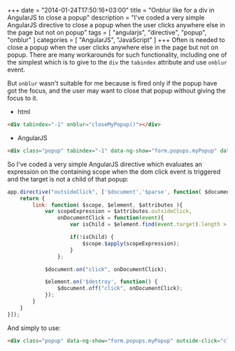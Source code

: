 +++
date = "2014-01-24T17:50:16+03:00"
title = "Onblur like for a div in AngularJS to close a popup"
description = "I've coded a very simple AngularJS directive to close a popup when the user clicks anywhere else in the page but not on popup"
tags = [
    "angularjs",
    "directive",
    "popup",
    "onblur"
]
categories = [
    "AngularJS",
    "JavaScript"
]
+++
Often is needed to close a popup when the user clicks anywhere else in the page but not on popup. There are many workarounds for such functionality, including one of the simplest which is to give to the `div` the `tabindex` attribute and use `onblur` event.

But `onblur` wasn't suitable for me because is fired only if the popup have got the focus, and the user may want to close that popup without giving the focus to it.
<!--more-->

*   html 
``` html
<div tabindex="-1" onblur="closeMyPopup()"></div>
```

*   AngularJS 
``` html
<div class="popup" tabindex="-1" data-ng-show="form.popups.myPopup" data-ui-event="{ blur : 'closeMyPopup()'}"></div>
```
So I've coded a very simple AngularJS directive which evaluates an expression on the containing scope when the dom click event is triggered and the target is not a child of that popup:

``` javascript
app.directive("outsideClick", ['$document','$parse', function( $document, $parse ){
    return {
        link: function( $scope, $element, $attributes ){
            var scopeExpression = $attributes.outsideClick,
                onDocumentClick = function(event){
                    var isChild = $element.find(event.target).length > 0;

                    if(!isChild) {
                        $scope.$apply(scopeExpression);
                    }
                };

            $document.on("click", onDocumentClick);

            $element.on('$destroy', function() {
                $document.off("click", onDocumentClick);
            });
        }
    }
}]);
```

And simply to use:
``` html
<div class="popup" data-ng-show="form.popups.myPopup" outside-click="closeMyPopup()"></div>
```